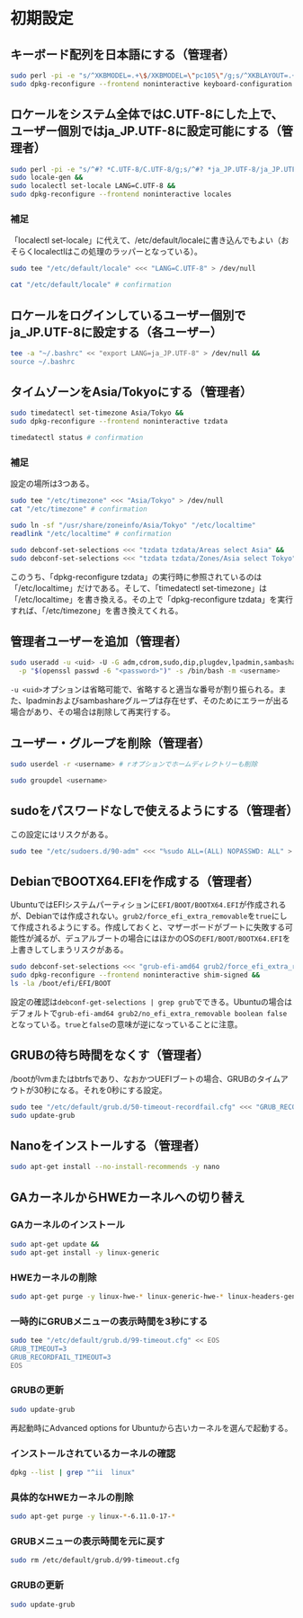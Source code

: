 # 初期設定
## キーボード配列を日本語にする（管理者）
```bash
sudo perl -pi -e "s/^XKBMODEL=.+\$/XKBMODEL=\"pc105\"/g;s/^XKBLAYOUT=.+\$/XKBLAYOUT=\"jp\"/g" "/etc/default/keyboard" &&
sudo dpkg-reconfigure --frontend noninteractive keyboard-configuration
```

## ロケールをシステム全体ではC.UTF-8にした上で、ユーザー個別ではja_JP.UTF-8に設定可能にする（管理者）
```bash
sudo perl -pi -e "s/^#? *C.UTF-8/C.UTF-8/g;s/^#? *ja_JP.UTF-8/ja_JP.UTF-8/g" "/etc/locale.gen" &&
sudo locale-gen &&
sudo localectl set-locale LANG=C.UTF-8 &&
sudo dpkg-reconfigure --frontend noninteractive locales
```

### 補足
「localectl set-locale」に代えて、/etc/default/localeに書き込んでもよい（おそらくlocalectlはこの処理のラッパーとなっている）。
```bash
sudo tee "/etc/default/locale" <<< "LANG=C.UTF-8" > /dev/null

cat "/etc/default/locale" # confirmation
```

## ロケールをログインしているユーザー個別でja_JP.UTF-8に設定する（各ユーザー）
```bash
tee -a "~/.bashrc" << "export LANG=ja_JP.UTF-8" > /dev/null &&
source ~/.bashrc
```

## タイムゾーンをAsia/Tokyoにする（管理者）
```bash
sudo timedatectl set-timezone Asia/Tokyo &&
sudo dpkg-reconfigure --frontend noninteractive tzdata

timedatectl status # confirmation
```

### 補足
設定の場所は3つある。
```bash
sudo tee "/etc/timezone" <<< "Asia/Tokyo" > /dev/null
cat "/etc/timezone" # confirmation

sudo ln -sf "/usr/share/zoneinfo/Asia/Tokyo" "/etc/localtime"
readlink "/etc/localtime" # confirmation

sudo debconf-set-selections <<< "tzdata tzdata/Areas select Asia" &&
sudo debconf-set-selections <<< "tzdata tzdata/Zones/Asia select Tokyo"
```
このうち、「dpkg-reconfigure tzdata」の実行時に参照されているのは「/etc/localtime」だけである。そして、「timedatectl set-timezone」は「/etc/localtime」を書き換える。その上で「dpkg-reconfigure tzdata」を実行すれば、「/etc/timezone」を書き換えてくれる。

## 管理者ユーザーを追加（管理者）
```bash
sudo useradd -u <uid> -U -G adm,cdrom,sudo,dip,plugdev,lpadmin,sambashare,root \
  -p "$(openssl passwd -6 "<password>")" -s /bin/bash -m <username>
```
`-u <uid>`オプションは省略可能で、省略すると適当な番号が割り振られる。また、lpadminおよびsambashareグループは存在せず、そのためにエラーが出る場合があり、その場合は削除して再実行する。

## ユーザー・グループを削除（管理者）
```bash
sudo userdel -r <username> # rオプションでホームディレクトリーも削除

sudo groupdel <username>
```

## sudoをパスワードなしで使えるようにする（管理者）
この設定にはリスクがある。
```bash
sudo tee "/etc/sudoers.d/90-adm" <<< "%sudo ALL=(ALL) NOPASSWD: ALL" > /dev/null
```

## DebianでBOOTX64.EFIを作成する（管理者）
UbuntuではEFIシステムパーティションに`EFI/BOOT/BOOTX64.EFI`が作成されるが、Debianでは作成されない。`grub2/force_efi_extra_removable`を`true`にして作成されるようにする。作成しておくと、マザーボードがブートに失敗する可能性が減るが、デュアルブートの場合にはほかのOSの`EFI/BOOT/BOOTX64.EFI`を上書きしてしまうリスクがある。
```bash
sudo debconf-set-selections <<< "grub-efi-amd64 grub2/force_efi_extra_removable boolean true" &&
sudo dpkg-reconfigure --frontend noninteractive shim-signed &&
ls -la /boot/efi/EFI/BOOT
```
設定の確認は`debconf-get-selections | grep grub`でできる。Ubuntuの場合はデフォルトで`grub-efi-amd64 grub2/no_efi_extra_removable boolean false`となっている。`true`と`false`の意味が逆になっていることに注意。

## GRUBの待ち時間をなくす（管理者）
/bootがlvmまたはbtrfsであり、なおかつUEFIブートの場合、GRUBのタイムアウトが30秒になる。それを0秒にする設定。
```bash
sudo tee "/etc/default/grub.d/50-timeout-recordfail.cfg" <<< "GRUB_RECORDFAIL_TIMEOUT=0" > /dev/null &&
sudo update-grub
```

## Nanoをインストールする（管理者）
```bash
sudo apt-get install --no-install-recommends -y nano
```

## GAカーネルからHWEカーネルへの切り替え
### GAカーネルのインストール
```bash
sudo apt-get update &&
sudo apt-get install -y linux-generic
```

### HWEカーネルの削除
```bash
sudo apt-get purge -y linux-hwe-* linux-generic-hwe-* linux-headers-generic-hwe-* linux-image-generic-hwe-*
```

### 一時的にGRUBメニューの表示時間を3秒にする
```bash
sudo tee "/etc/default/grub.d/99-timeout.cfg" << EOS
GRUB_TIMEOUT=3
GRUB_RECORDFAIL_TIMEOUT=3
EOS
```

### GRUBの更新
```bash
sudo update-grub
```
再起動時にAdvanced options for Ubuntuから古いカーネルを選んで起動する。

### インストールされているカーネルの確認
```bash
dpkg --list | grep "^ii  linux"
```

### 具体的なHWEカーネルの削除
```bash
sudo apt-get purge -y linux-*-6.11.0-17-*
```

### GRUBメニューの表示時間を元に戻す
```bash
sudo rm /etc/default/grub.d/99-timeout.cfg
```

### GRUBの更新
```bash
sudo update-grub
```
